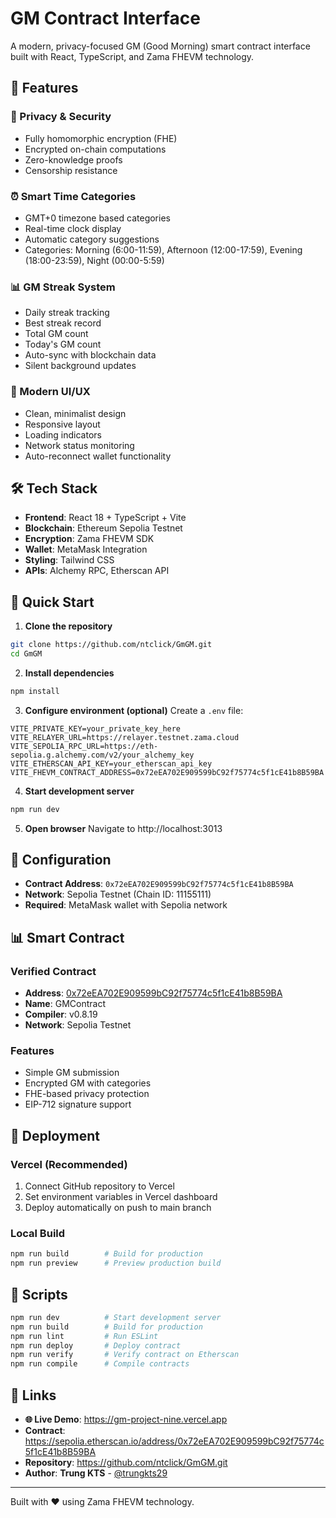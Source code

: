 # GM Contract Interface

A modern, privacy-focused GM (Good Morning) smart contract interface built with React, TypeScript, and Zama FHEVM technology.

## 🚀 Features

### 🔐 Privacy & Security
- Fully homomorphic encryption (FHE)
- Encrypted on-chain computations
- Zero-knowledge proofs
- Censorship resistance

### ⏰ Smart Time Categories
- GMT+0 timezone based categories
- Real-time clock display
- Automatic category suggestions
- Categories: Morning (6:00-11:59), Afternoon (12:00-17:59), Evening (18:00-23:59), Night (00:00-5:59)

### 📊 GM Streak System
- Daily streak tracking
- Best streak record
- Total GM count
- Today's GM count
- Auto-sync with blockchain data
- Silent background updates

### 🎨 Modern UI/UX
- Clean, minimalist design
- Responsive layout
- Loading indicators
- Network status monitoring
- Auto-reconnect wallet functionality

## 🛠️ Tech Stack

- **Frontend**: React 18 + TypeScript + Vite
- **Blockchain**: Ethereum Sepolia Testnet
- **Encryption**: Zama FHEVM SDK
- **Wallet**: MetaMask Integration
- **Styling**: Tailwind CSS
- **APIs**: Alchemy RPC, Etherscan API

## 🚀 Quick Start

1. **Clone the repository**
```bash
git clone https://github.com/ntclick/GmGM.git
cd GmGM
```

2. **Install dependencies**
```bash
npm install
```

3. **Configure environment (optional)**
Create a `.env` file:
```env
VITE_PRIVATE_KEY=your_private_key_here
VITE_RELAYER_URL=https://relayer.testnet.zama.cloud
VITE_SEPOLIA_RPC_URL=https://eth-sepolia.g.alchemy.com/v2/your_alchemy_key
VITE_ETHERSCAN_API_KEY=your_etherscan_api_key
VITE_FHEVM_CONTRACT_ADDRESS=0x72eEA702E909599bC92f75774c5f1cE41b8B59BA
```

4. **Start development server**
```bash
npm run dev
```

5. **Open browser**
Navigate to http://localhost:3013

## 🔧 Configuration

- **Contract Address**: `0x72eEA702E909599bC92f75774c5f1cE41b8B59BA`
- **Network**: Sepolia Testnet (Chain ID: 11155111)
- **Required**: MetaMask wallet with Sepolia network

## 📊 Smart Contract

### Verified Contract
- **Address**: [0x72eEA702E909599bC92f75774c5f1cE41b8B59BA](https://sepolia.etherscan.io/address/0x72eEA702E909599bC92f75774c5f1cE41b8B59BA)
- **Name**: GMContract
- **Compiler**: v0.8.19
- **Network**: Sepolia Testnet

### Features
- Simple GM submission
- Encrypted GM with categories
- FHE-based privacy protection
- EIP-712 signature support

## 🚀 Deployment

### Vercel (Recommended)
1. Connect GitHub repository to Vercel
2. Set environment variables in Vercel dashboard
3. Deploy automatically on push to main branch

### Local Build
```bash
npm run build        # Build for production
npm run preview      # Preview production build
```

## 📝 Scripts

```bash
npm run dev          # Start development server
npm run build        # Build for production
npm run lint         # Run ESLint
npm run deploy       # Deploy contract
npm run verify       # Verify contract on Etherscan
npm run compile      # Compile contracts
```

## 🔗 Links

- **🌐 Live Demo**: https://gm-project-nine.vercel.app
- **Contract**: https://sepolia.etherscan.io/address/0x72eEA702E909599bC92f75774c5f1cE41b8B59BA
- **Repository**: https://github.com/ntclick/GmGM.git
- **Author**: **Trung KTS** - [@trungkts29](https://twitter.com/trungkts29)

---

Built with ❤️ using Zama FHEVM technology. 